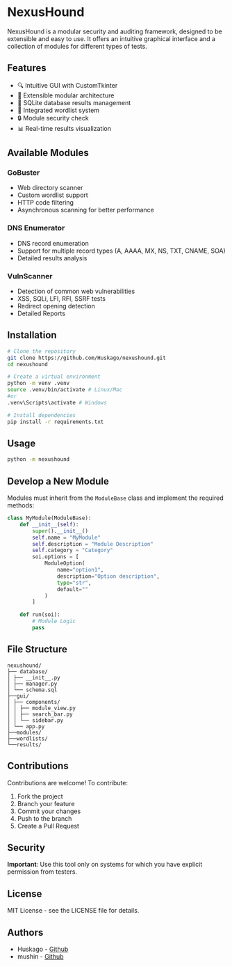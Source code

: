 # NexusHound

NexusHound is a modular security and auditing framework, designed to be extensible and easy to use. It offers an intuitive graphical interface and a collection of modules for different types of tests.

## Features

- 🔍 Intuitive GUI with CustomTkinter
- 🧩 Extensible modular architecture
- 💾 SQLite database results management
- 📝 Integrated wordlist system
- 🔒 Module security check
- 📊 Real-time results visualization

## Available Modules

### GoBuster
- Web directory scanner
- Custom wordlist support
- HTTP code filtering
- Asynchronous scanning for better performance

### DNS Enumerator
- DNS record enumeration
- Support for multiple record types (A, AAAA, MX, NS, TXT, CNAME, SOA)
- Detailed results analysis

### VulnScanner
- Detection of common web vulnerabilities
- XSS, SQLi, LFI, RFI, SSRF tests
- Redirect opening detection
- Detailed Reports

## Installation

```bash
# Clone the repository
git clone https://github.com/Huskago/nexushound.git
cd nexushound

# Create a virtual environment
python -m venv .venv
source .venv/bin/activate # Linux/Mac
#or
.venv\Scripts\activate # Windows

# Install dependencies
pip install -r requirements.txt
```

## Usage

```bash
python -m nexushound
```

## Develop a New Module

Modules must inherit from the `ModuleBase` class and implement the required methods:

```python
class MyModule(ModuleBase):
    def __init__(self):
        super().__init__()
        self.name = "MyModule"
        self.description = "Module Description"
        self.category = "Category"
        soi.options = [
            ModuleOption(
                name="option1",
                description="Option description",
                type="str",
                default=""
            )
        ]

    def run(soi):
        # Module Logic
        pass
```

## File Structure

```
nexushound/
├── database/
│ ├── __init__.py
│ ├── manager.py
│ └── schema.sql
├──gui/
│ ├── components/
│ │ ├── module_view.py
│ │ ├── search_bar.py
│ │ └── sidebar.py
│ └── app.py
├──modules/
├──wordlists/
└──results/
```

## Contributions

Contributions are welcome! To contribute:
1. Fork the project
2. Branch your feature
3. Commit your changes
4. Push to the branch
5. Create a Pull Request

## Security

**Important**: Use this tool only on systems for which you have explicit permission from testers.

## License

MIT License - see the LICENSE file for details.

## Authors

- Huskago - [Github](https://github.com/Huskago)
- mushin - [Github](https://github.com/patrick-4505)
